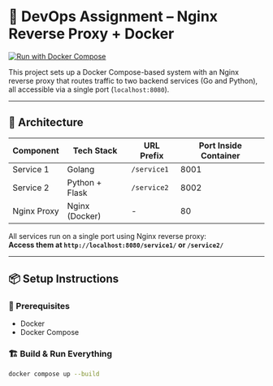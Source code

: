 # 🚀 DevOps Assignment – Nginx Reverse Proxy + Docker
[![Run with Docker Compose](https://img.shields.io/badge/Docker--Compose-Up-blue?logo=docker)](#-build--run-everything)

This project sets up a Docker Compose-based system with an Nginx reverse proxy that routes traffic to two backend services (Go and Python), all accessible via a single port (`localhost:8080`).

---

## 🧩 Architecture

| Component  | Tech Stack     | URL Prefix   | Port Inside Container |
|------------|----------------|--------------|------------------------|
| Service 1  | Golang         | `/service1`  | 8001                   |
| Service 2  | Python + Flask | `/service2`  | 8002                   |
| Nginx Proxy| Nginx (Docker) | -            | 80                    |

All services run on a single port using Nginx reverse proxy:  
**Access them at `http://localhost:8080/service1/` or `/service2/`**

---

## 📦 Setup Instructions

### 🔧 Prerequisites
- Docker
- Docker Compose

### 🏗️ Build & Run Everything
```bash
docker compose up --build

